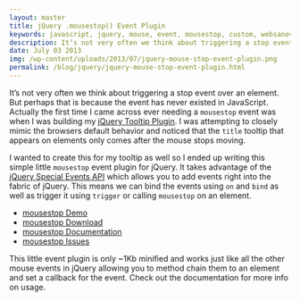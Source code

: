 ```yaml
---
layout: master
title: jQuery .mousestop() Event Plugin
keywords: javascript, jquery, mouse, event, mousestop, custom, websanova
description: It’s not very often we think about triggering a stop event over an element. But perhaps that is because the event has never existed in JavaScript.
date: July 03 2013
img: /wp-content/uploads/2013/07/jquery-mouse-stop-event-plugin.png
permalink: /blog/jquery/jquery-mouse-stop-event-plugin.html
---
```


It’s not very often we think about triggering a stop event over an element. But perhaps that is because the event has never existed in JavaScript. Actually the first time I came across ever needing a `mousestop` event was when I was building my [jQuery Tooltip Plugin](http://wtooltip.websanova.com). I was attempting to closely mimic the browsers default behavior and noticed that the `title` tooltip that appears on elements only comes after the mouse stops moving.

I wanted to create this for my tooltip as well so I ended up writing this simple little `mousestop` event plugin for jQuery. It takes advantage of the [jQuery Special Events API](/custom-events-using-the-jquery-special-events-api) which allows you to add events right into the fabric of jQuery. This means we can bind the events using `on` and `bind` as well as trigger it using `trigger` or calling `mousestop` on an element.

* [mousestop Demo](http://mousestop.websanova.com)
* [mousestop Download](https://github.com/websanova/mousestop/tags)
* [mousestop Documentation](https://github.com/websanova/mousestop#mousestopjs)
* [mousestop Issues](https://github.com/websanova/mousestop/issues)

This little event plugin is only ~1Kb minified and works just like all the other mouse events in jQuery allowing you to method chain them to an element and set a callback for the event. Check out the documentation for more info on usage.